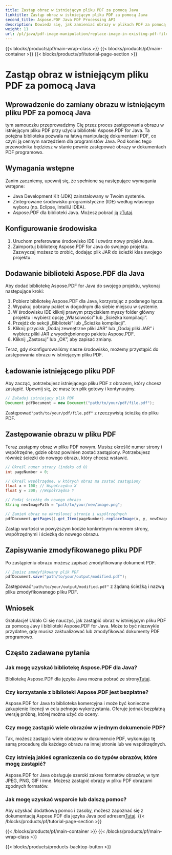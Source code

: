 ```yaml
---
title: Zastąp obraz w istniejącym pliku PDF za pomocą Java
linktitle: Zastąp obraz w istniejącym pliku PDF za pomocą Java
second_title: Aspose.PDF Java PDF Processing API
description: Dowiedz się, jak zamieniać obrazy w plikach PDF za pomocą Javy, używając Aspose.PDF dla Javy. Przewodnik krok po kroku z przykładami kodu dla bezproblemowej zamiany obrazów.
weight: 11
url: /pl/java/pdf-image-manipulation/replace-image-in-existing-pdf-file-using-java/
---
```


{{< blocks/products/pf/main-wrap-class >}}
{{< blocks/products/pf/main-container >}}
{{< blocks/products/pf/tutorial-page-section >}}

# Zastąp obraz w istniejącym pliku PDF za pomocą Java


## Wprowadzenie do zamiany obrazu w istniejącym pliku PDF za pomocą Java

tym samouczku przeprowadzimy Cię przez proces zastępowania obrazu w istniejącym pliku PDF przy użyciu biblioteki Aspose.PDF for Java. Ta potężna biblioteka pozwala na łatwą manipulację dokumentami PDF, co czyni ją cennym narzędziem dla programistów Java. Pod koniec tego przewodnika będziesz w stanie pewnie zastępować obrazy w dokumentach PDF programowo.

## Wymagania wstępne

Zanim zaczniemy, upewnij się, że spełnione są następujące wymagania wstępne:

- Java Development Kit (JDK) zainstalowany w Twoim systemie.
- Zintegrowane środowisko programistyczne (IDE) według własnego wyboru (np. Eclipse, IntelliJ IDEA).
-  Aspose.PDF dla biblioteki Java. Możesz pobrać ją z[Tutaj](https://releases.aspose.com/pdf/java/).

## Konfigurowanie środowiska

1. Uruchom preferowane środowisko IDE i utwórz nowy projekt Java.
2. Zaimportuj bibliotekę Aspose.PDF for Java do swojego projektu. Zazwyczaj możesz to zrobić, dodając plik JAR do ścieżki klas swojego projektu.

## Dodawanie biblioteki Aspose.PDF dla Java

Aby dodać bibliotekę Aspose.PDF for Java do swojego projektu, wykonaj następujące kroki:

1. Pobierz bibliotekę Aspose.PDF dla Java, korzystając z podanego łącza.
2. Wypakuj pobrany pakiet w dogodnym dla siebie miejscu w systemie.
3. W środowisku IDE kliknij prawym przyciskiem myszy folder główny projektu i wybierz opcję „Właściwości” lub „Ścieżka kompilacji”.
4. Przejdź do sekcji „Biblioteki” lub „Ścieżka kompilacji”.
5. Kliknij przycisk „Dodaj zewnętrzne pliki JAR” lub „Dodaj pliki JAR” i wybierz pliki JAR z wyodrębnionego pakietu Aspose.PDF.
6. Kliknij „Zastosuj” lub „OK”, aby zapisać zmiany.

Teraz, gdy skonfigurowaliśmy nasze środowisko, możemy przystąpić do zastępowania obrazu w istniejącym pliku PDF.

## Ładowanie istniejącego pliku PDF

Aby zacząć, potrzebujesz istniejącego pliku PDF z obrazem, który chcesz zastąpić. Upewnij się, że masz ten plik gotowy i kontynuujmy.

```java
// Załaduj istniejący plik PDF
Document pdfDocument = new Document("path/to/your/pdf/file.pdf");
```

 Zastępować`"path/to/your/pdf/file.pdf"` z rzeczywistą ścieżką do pliku PDF.

## Zastępowanie obrazu w pliku PDF

Teraz zastąpmy obraz w pliku PDF nowym. Musisz określić numer strony i współrzędne, gdzie obraz powinien zostać zastąpiony. Potrzebujesz również ścieżki do nowego obrazu, który chcesz wstawić.

```java
// Określ numer strony (indeks od 0)
int pageNumber = 0;

// Określ współrzędne, w których obraz ma zostać zastąpiony
float x = 100; // Współrzędna X
float y = 200; //Współrzędna Y

// Podaj ścieżkę do nowego obrazu
String newImagePath = "path/to/your/new/image.png";

// Zamień obraz na określonej stronie i współrzędnych
pdfDocument.getPages().get_Item(pageNumber).replaceImage(x, y, newImagePath);
```

Zastąp wartości w powyższym kodzie konkretnym numerem strony, współrzędnymi i ścieżką do nowego obrazu.

## Zapisywanie zmodyfikowanego pliku PDF

Po zastąpieniu obrazu możesz zapisać zmodyfikowany dokument PDF.

```java
// Zapisz zmodyfikowany plik PDF
pdfDocument.save("path/to/your/output/modified.pdf");
```

 Zastępować`"path/to/your/output/modified.pdf"` z żądaną ścieżką i nazwą pliku zmodyfikowanego pliku PDF.

## Wniosek

Gratulacje! Udało Ci się nauczyć, jak zastąpić obraz w istniejącym pliku PDF za pomocą Javy i biblioteki Aspose.PDF for Java. Może to być niezwykle przydatne, gdy musisz zaktualizować lub zmodyfikować dokumenty PDF programowo.

## Często zadawane pytania

### Jak mogę uzyskać bibliotekę Aspose.PDF dla Java?

 Bibliotekę Aspose.PDF dla języka Java można pobrać ze strony[Tutaj](https://releases.aspose.com/pdf/java/).

### Czy korzystanie z biblioteki Aspose.PDF jest bezpłatne?

Aspose.PDF for Java to biblioteka komercyjna i może być konieczne zakupienie licencji w celu pełnego wykorzystania. Oferuje jednak bezpłatną wersję próbną, której można użyć do oceny.

### Czy mogę zastąpić wiele obrazów w jednym dokumencie PDF?

Tak, możesz zastąpić wiele obrazów w dokumencie PDF, wykonując tę samą procedurę dla każdego obrazu na innej stronie lub we współrzędnych.

### Czy istnieją jakieś ograniczenia co do typów obrazów, które mogę zastąpić?

Aspose.PDF for Java obsługuje szeroki zakres formatów obrazów, w tym JPEG, PNG, GIF i inne. Możesz zastąpić obrazy w pliku PDF obrazami zgodnych formatów.

### Jak mogę uzyskać wsparcie lub dalszą pomoc?

 Aby uzyskać dodatkową pomoc i zasoby, możesz zapoznać się z dokumentacją Aspose.PDF dla języka Java pod adresem[Tutaj](https://reference.aspose.com/pdf/java/).
{{< /blocks/products/pf/tutorial-page-section >}}

{{< /blocks/products/pf/main-container >}}
{{< /blocks/products/pf/main-wrap-class >}}

{{< blocks/products/products-backtop-button >}}
